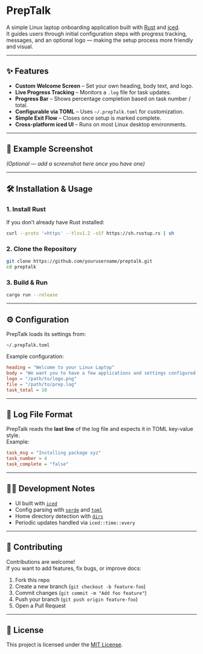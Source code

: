 # PrepTalk

A simple Linux laptop onboarding application built with [Rust](https://www.rust-lang.org/) and [iced](https://github.com/iced-rs/iced).  
It guides users through initial configuration steps with progress tracking, messages, and an optional logo — making the setup process more friendly and visual.

---

## ✨ Features

- **Custom Welcome Screen** – Set your own heading, body text, and logo.
- **Live Progress Tracking** – Monitors a `.log` file for task updates.
- **Progress Bar** – Shows percentage completion based on task number / total.
- **Configurable via TOML** – Uses `~/.prepTalk.toml` for customization.
- **Simple Exit Flow** – Closes once setup is marked complete.
- **Cross-platform iced UI** – Runs on most Linux desktop environments.

---

## 📸 Example Screenshot
*(Optional — add a screenshot here once you have one)*

---

## 🛠️ Installation & Usage

### 1. Install Rust
If you don’t already have Rust installed:
```bash
curl --proto '=https' --tlsv1.2 -sSf https://sh.rustup.rs | sh
```

### 2. Clone the Repository
```bash
git clone https://github.com/yourusername/preptalk.git
cd preptalk
```

### 3. Build & Run
```bash
cargo run --release
```

---

## ⚙️ Configuration

PrepTalk loads its settings from:
```
~/.prepTalk.toml
```

Example configuration:
```toml
heading = "Welcome to your Linux Laptop"
body = "We want you to have a few applications and settings configured..."
logo = "/path/to/logo.png"
file = "/path/to/prep.log"
task_total = 10
```

---

## 📄 Log File Format

PrepTalk reads the **last line** of the log file and expects it in TOML key-value style.  
Example:
```toml
task_msg = "Installing package xyz"
task_number = 4
task_complete = "false"
```

---

## 🧑‍💻 Development Notes

- UI built with [`iced`](https://github.com/iced-rs/iced)
- Config parsing with [`serde`](https://serde.rs/) and [`toml`](https://docs.rs/toml)
- Home directory detection with [`dirs`](https://docs.rs/dirs)
- Periodic updates handled via `iced::time::every`

---

## 🤝 Contributing

Contributions are welcome!  
If you want to add features, fix bugs, or improve docs:

1. Fork this repo
2. Create a new branch (`git checkout -b feature-foo`)
3. Commit changes (`git commit -m "Add foo feature"`)
4. Push your branch (`git push origin feature-foo`)
5. Open a Pull Request

---

## 📜 License

This project is licensed under the [MIT License](LICENSE).

